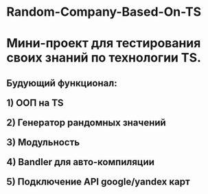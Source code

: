 # Random-Company-Based-On-TS
<h1>Мини-проект для тестирования своих знаний по технологии TS.<h2>
Будующий функционал:
    <p>1) ООП на TS<p>
    <p>2) Генератор рандомных значений<p>
    <p>3) Модульность<p>
    <p>4) Bandler для авто-компиляции<p>
    <p>5) Подключение API google/yandex карт<p>
    
